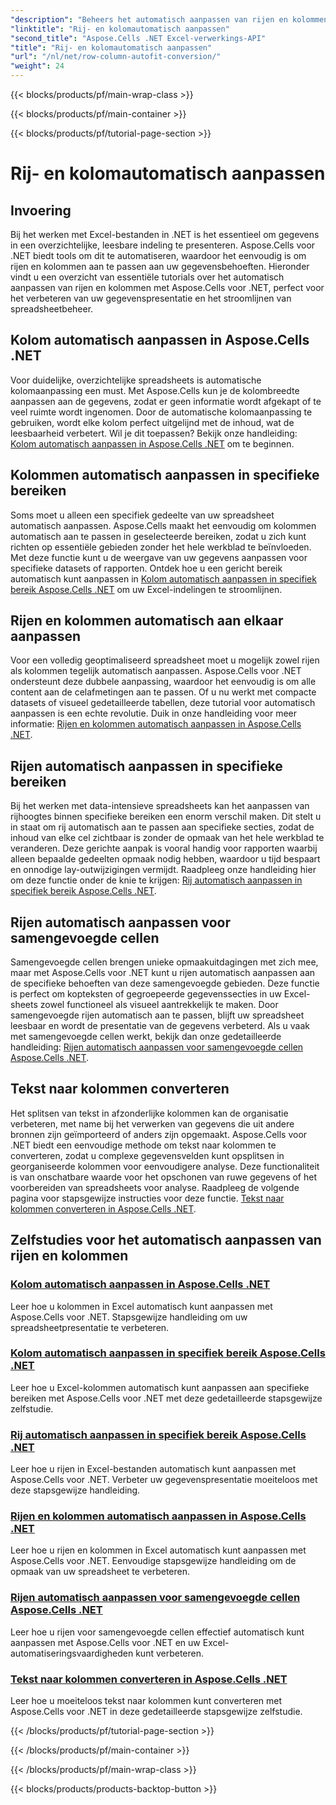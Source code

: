 ```yaml
---
"description": "Beheers het automatisch aanpassen van rijen en kolommen in Excel met Aspose.Cells voor .NET. Verbeter de weergave van gegevens met stapsgewijze tutorials voor duidelijke, professionele spreadsheets."
"linktitle": "Rij- en kolomautomatisch aanpassen"
"second_title": "Aspose.Cells .NET Excel-verwerkings-API"
"title": "Rij- en kolomautomatisch aanpassen"
"url": "/nl/net/row-column-autofit-conversion/"
"weight": 24
---
```


{{< blocks/products/pf/main-wrap-class >}}

{{< blocks/products/pf/main-container >}}

{{< blocks/products/pf/tutorial-page-section >}}

# Rij- en kolomautomatisch aanpassen

## Invoering

Bij het werken met Excel-bestanden in .NET is het essentieel om gegevens in een overzichtelijke, leesbare indeling te presenteren. Aspose.Cells voor .NET biedt tools om dit te automatiseren, waardoor het eenvoudig is om rijen en kolommen aan te passen aan uw gegevensbehoeften. Hieronder vindt u een overzicht van essentiële tutorials over het automatisch aanpassen van rijen en kolommen met Aspose.Cells voor .NET, perfect voor het verbeteren van uw gegevenspresentatie en het stroomlijnen van spreadsheetbeheer.

## Kolom automatisch aanpassen in Aspose.Cells .NET
Voor duidelijke, overzichtelijke spreadsheets is automatische kolomaanpassing een must. Met Aspose.Cells kun je de kolombreedte aanpassen aan de gegevens, zodat er geen informatie wordt afgekapt of te veel ruimte wordt ingenomen. Door de automatische kolomaanpassing te gebruiken, wordt elke kolom perfect uitgelijnd met de inhoud, wat de leesbaarheid verbetert. Wil je dit toepassen? Bekijk onze handleiding: [Kolom automatisch aanpassen in Aspose.Cells .NET](./autofit-column-aspose-cells/) om te beginnen.

## Kolommen automatisch aanpassen in specifieke bereiken
Soms moet u alleen een specifiek gedeelte van uw spreadsheet automatisch aanpassen. Aspose.Cells maakt het eenvoudig om kolommen automatisch aan te passen in geselecteerde bereiken, zodat u zich kunt richten op essentiële gebieden zonder het hele werkblad te beïnvloeden. Met deze functie kunt u de weergave van uw gegevens aanpassen voor specifieke datasets of rapporten. Ontdek hoe u een gericht bereik automatisch kunt aanpassen in [Kolom automatisch aanpassen in specifiek bereik Aspose.Cells .NET](./autofit-column-specific-range/) om uw Excel-indelingen te stroomlijnen.

## Rijen en kolommen automatisch aan elkaar aanpassen
Voor een volledig geoptimaliseerd spreadsheet moet u mogelijk zowel rijen als kolommen tegelijk automatisch aanpassen. Aspose.Cells voor .NET ondersteunt deze dubbele aanpassing, waardoor het eenvoudig is om alle content aan de celafmetingen aan te passen. Of u nu werkt met compacte datasets of visueel gedetailleerde tabellen, deze tutorial voor automatisch aanpassen is een echte revolutie. Duik in onze handleiding voor meer informatie: [Rijen en kolommen automatisch aanpassen in Aspose.Cells .NET](./autofit-rows-columns/).

## Rijen automatisch aanpassen in specifieke bereiken
Bij het werken met data-intensieve spreadsheets kan het aanpassen van rijhoogtes binnen specifieke bereiken een enorm verschil maken. Dit stelt u in staat om rij automatisch aan te passen aan specifieke secties, zodat de inhoud van elke cel zichtbaar is zonder de opmaak van het hele werkblad te veranderen. Deze gerichte aanpak is vooral handig voor rapporten waarbij alleen bepaalde gedeelten opmaak nodig hebben, waardoor u tijd bespaart en onnodige lay-outwijzigingen vermijdt. Raadpleeg onze handleiding hier om deze functie onder de knie te krijgen: [Rij automatisch aanpassen in specifiek bereik Aspose.Cells .NET](./autofit-row-specific-range/).

## Rijen automatisch aanpassen voor samengevoegde cellen
Samengevoegde cellen brengen unieke opmaakuitdagingen met zich mee, maar met Aspose.Cells voor .NET kunt u rijen automatisch aanpassen aan de specifieke behoeften van deze samengevoegde gebieden. Deze functie is perfect om kopteksten of gegroepeerde gegevenssecties in uw Excel-sheets zowel functioneel als visueel aantrekkelijk te maken. Door samengevoegde rijen automatisch aan te passen, blijft uw spreadsheet leesbaar en wordt de presentatie van de gegevens verbeterd. Als u vaak met samengevoegde cellen werkt, bekijk dan onze gedetailleerde handleiding: [Rijen automatisch aanpassen voor samengevoegde cellen Aspose.Cells .NET](./autofit-rows-merged-cells/).

## Tekst naar kolommen converteren
Het splitsen van tekst in afzonderlijke kolommen kan de organisatie verbeteren, met name bij het verwerken van gegevens die uit andere bronnen zijn geïmporteerd of anders zijn opgemaakt. Aspose.Cells voor .NET biedt een eenvoudige methode om tekst naar kolommen te converteren, zodat u complexe gegevensvelden kunt opsplitsen in georganiseerde kolommen voor eenvoudigere analyse. Deze functionaliteit is van onschatbare waarde voor het opschonen van ruwe gegevens of het voorbereiden van spreadsheets voor analyse. Raadpleeg de volgende pagina voor stapsgewijze instructies voor deze functie. [Tekst naar kolommen converteren in Aspose.Cells .NET](./convert-text-to-columns/).

## Zelfstudies voor het automatisch aanpassen van rijen en kolommen
### [Kolom automatisch aanpassen in Aspose.Cells .NET](./autofit-column-aspose-cells/)
Leer hoe u kolommen in Excel automatisch kunt aanpassen met Aspose.Cells voor .NET. Stapsgewijze handleiding om uw spreadsheetpresentatie te verbeteren.
### [Kolom automatisch aanpassen in specifiek bereik Aspose.Cells .NET](./autofit-column-specific-range/)
Leer hoe u Excel-kolommen automatisch kunt aanpassen aan specifieke bereiken met Aspose.Cells voor .NET met deze gedetailleerde stapsgewijze zelfstudie.
### [Rij automatisch aanpassen in specifiek bereik Aspose.Cells .NET](./autofit-row-specific-range/)
Leer hoe u rijen in Excel-bestanden automatisch kunt aanpassen met Aspose.Cells voor .NET. Verbeter uw gegevenspresentatie moeiteloos met deze stapsgewijze handleiding.
### [Rijen en kolommen automatisch aanpassen in Aspose.Cells .NET](./autofit-rows-columns/)
Leer hoe u rijen en kolommen in Excel automatisch kunt aanpassen met Aspose.Cells voor .NET. Eenvoudige stapsgewijze handleiding om de opmaak van uw spreadsheet te verbeteren.
### [Rijen automatisch aanpassen voor samengevoegde cellen Aspose.Cells .NET](./autofit-rows-merged-cells/)
Leer hoe u rijen voor samengevoegde cellen effectief automatisch kunt aanpassen met Aspose.Cells voor .NET en uw Excel-automatiseringsvaardigheden kunt verbeteren.
### [Tekst naar kolommen converteren in Aspose.Cells .NET](./convert-text-to-columns/)
Leer hoe u moeiteloos tekst naar kolommen kunt converteren met Aspose.Cells voor .NET in deze gedetailleerde stapsgewijze zelfstudie.

{{< /blocks/products/pf/tutorial-page-section >}}

{{< /blocks/products/pf/main-container >}}

{{< /blocks/products/pf/main-wrap-class >}}

{{< blocks/products/products-backtop-button >}}